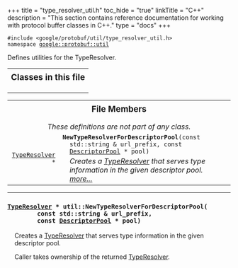 +++
title = "type_resolver_util.h"
toc_hide = "true"
linkTitle = "C++"
description = "This section contains reference documentation for working with protocol buffer classes in C++."
type = "docs"
+++

<p><code>#include &lt;google/protobuf/util/type_resolver_util.h&gt;<br>namespace <a href="#google.protobuf.util">google::protobuf::util</a></code></p><p>Defines utilities for the TypeResolver. </p><table width="100%"><tr><th colspan="2"><h3 style="margin-top: 4px">Classes in this file</h3></th></tr></table><table><tr><th colspan="2"><h3 style="margin-top: 4px">File Members</h3><div style="font-style: italic; font-weight: normal;">These definitions are not part of any class.</div></th></tr><tr><td style="border-right-width: 0px; text-align: right;"><code><a href='google.protobuf.util.type_resolver#TypeResolver'>TypeResolver</a> *</code></td><td style="border-left-width: 0px"id="NewTypeResolverForDescriptorPool"><div style="padding-left: 16px; text-indent: -16px"><code><b>NewTypeResolverForDescriptorPool</b>(const std::string &amp; url_prefix, const <a href='google.protobuf.descriptor#DescriptorPool'>DescriptorPool</a> * pool)</code></div><div style="font-style: italic; margin-top: 4px; margin-left: 16px;">Creates a <a href='google.protobuf.util.type_resolver#TypeResolver'>TypeResolver</a> that serves type information in the given descriptor pool.  <a href="#NewTypeResolverForDescriptorPool.details">more...</a></div></td></tr></table> <hr><h3 id="NewTypeResolverForDescriptorPool.details"><code><a href='google.protobuf.util.type_resolver#TypeResolver'>TypeResolver</a> * util::NewTypeResolverForDescriptorPool(<br>&nbsp;&nbsp;&nbsp;&nbsp;&nbsp;&nbsp;&nbsp;&nbsp;const std::string &amp; url_prefix,<br>&nbsp;&nbsp;&nbsp;&nbsp;&nbsp;&nbsp;&nbsp;&nbsp;const <a href='google.protobuf.descriptor#DescriptorPool'>DescriptorPool</a> * pool)</code></h3><div style="margin-left: 16px"><p>Creates a <a href='google.protobuf.util.type_resolver#TypeResolver'>TypeResolver</a> that serves type information in the given descriptor pool. </p><p>Caller takes ownership of the returned <a href='google.protobuf.util.type_resolver#TypeResolver'>TypeResolver</a>. </p>

</div>
